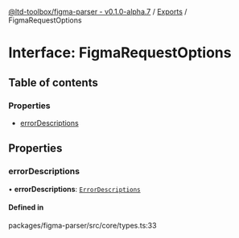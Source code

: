 [@ltd-toolbox/figma-parser - v0.1.0-alpha.7](../README.md) / [Exports](../modules.md) / FigmaRequestOptions

# Interface: FigmaRequestOptions

## Table of contents

### Properties

- [errorDescriptions](FigmaRequestOptions.md#errordescriptions)

## Properties

### errorDescriptions

• **errorDescriptions**: [`ErrorDescriptions`](../modules.md#errordescriptions)

#### Defined in

packages/figma-parser/src/core/types.ts:33
